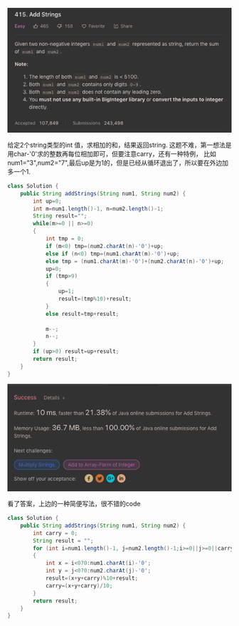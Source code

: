 ![GitHub Logo](/image/415.1.png)

给定2个string类型的int 值，求相加的和，结果返回string.
这题不难，第一想法是用char-'0'求的整数再每位相加即可，但要注意carry，还有一种特例，
比如num1="3",num2="7",最后up是为1的，但是已经从循环退出了，所以要在外边加多一个1.

```java
class Solution {
    public String addStrings(String num1, String num2) {
        int up=0;
        int m=num1.length()-1, n=num2.length()-1;
        String result="";
        while(m>=0 || n>=0)
        {
            int tmp = 0;
            if (m<0) tmp=(num2.charAt(n)-'0')+up;
            else if (n<0) tmp=(num1.charAt(m)-'0')+up;           
            else tmp = (num1.charAt(m)-'0')+(num2.charAt(n)-'0')+up;
            up=0;
            if (tmp>9) 
            {
                up=1;
                result=(tmp%10)+result;
            }
            else result=tmp+result;                        
            
            m--;
            n--;
        }
        if (up>0) result=up+result;            
        return result;
    }
}
```

![GitHub Logo](/image/415.2.png)

看了答案，上边的一种简便写法，很不错的code

```java
class Solution {
    public String addStrings(String num1, String num2) {
        int carry = 0;
        String result = "";
        for (int i=num1.length()-1, j=num2.length()-1;i>=0||j>=0||carry>0;i--,j--)
        {
            int x = i<0?0:num1.charAt(i)-'0';
            int y = j<0?0:num2.charAt(j)-'0';            
            result=(x+y+carry)%10+result;
            carry=(x+y+carry)/10;
        }
        return result;
    }
}
```